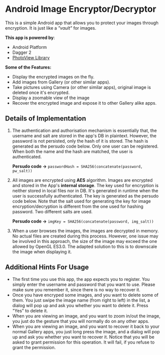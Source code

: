 # Android Image Encryptor/Decryptor

This is a simple Android app that allows you to protect your images through encryption. It is just like a *"vault"* for images.

**This app is powered by**:

- Android Platform
- Dagger 2
- <a href="https://github.com/chrisbanes/PhotoView" target="_blank">PhotoView Library</a>

**Some of the Features:**

- Display the encrypted images on the fly.
- Add images from Gallery (or other similar apps).
- Take pictures using Camera (or other similar apps), original image is deleted once it's encrypted.
- Display a zoomable view of the image
- Recover the encrypted image and expose it to other Gallery alike apps.

## Details of Implementation

1. The authentication and authorisation mechanism is essentially that, the username and salt are stored in the app's DB in plaintext. However, the password is not persisted, only the hash of it is stored. The hash is generated as the persudo code below. Only one user can be registered. When both the name and the hash are matched, the user is authenticated.

   **Persudo code ->** `passwordHash = SHA256(concatenate(password, pw_salt))`

2. All images are encrypted using **AES** algorithm. Images are encrypted and stored in the App's **internal storage**. The key used for encryption is neither stored in local files nor in DB. It's generated in runtime when the user is successfully authenticated. The key is generated as the persudo code below. Note that the salt used for generating the key for image encryption/decryption is different from the one used for hashing password. Two different salts are used.

   **Persudo code ->** `imgKey = SHA256(concatenate(password, img_salt))`

3. When a user browses the images, the images are decrypted in memory. No actual files are created during this process. However, one issue may be involved in this approach, the size of the image may exceed the one allowed by OpenGL ES3.0. The adapted solution to this is to downscale the image when displaying it.

## Additional Hints For Usage

- The first time you use this app, the app expects you to register. You simply enter the username and password that you want to use. Please make sure you remember it, since there is no way to recover it.
- Once you have encryped some images, and you want to delete some of them. You just swipe the image name (from right to left) in the list, a dialog will pop up and ask you whether you want to delete it. Press "Yes" to delete it.
- When you are viewing an image, and you want to zoom in/out the image, you just do the gesture that you will normally do on any other apps.
- When you are viewing an image, and you want to recover it back to your normal Gallery apps, you just long press the image, and a dialog will pop up and ask you whether you want to recover it. Notice that you will be asked to grant permission for this operation. It will fail, if you refuse to grant the permission.
